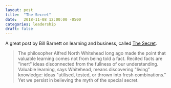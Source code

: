 ```yaml
---
layout: post
title:  "The Secret"
date:   2018-11-08 12:00:00 -0500
categories: leadership
draft: false
---
```


A great post by Bill Barnett on learning and business, called [The Secret](http://www.barnetttalks.com/2018/10/the-secret.html?m=1). 

> The philosopher Alfred North Whitehead long ago made the point that valuable learning comes not from being told a fact. Recited facts are "inert" ideas disconnected from the fullness of our understanding. Valuable learning, says Whitehead, means discovering "living" knowledge: ideas "utilised, tested, or thrown into fresh combinations." Yet we persist in believing the myth of the special secret.
